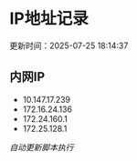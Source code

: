 # IP地址记录

更新时间：2025-07-25 18:14:37
## 内网IP
- 10.147.17.239
- 172.16.24.136
- 172.24.160.1
- 172.25.128.1

*自动更新脚本执行*          